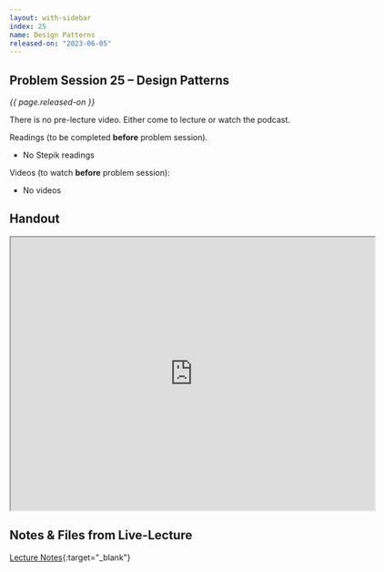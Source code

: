 ```yaml
---
layout: with-sidebar
index: 25
name: Design Patterns
released-on: "2023-06-05"
---
```


## Problem Session 25 – Design Patterns

_{{ page.released-on }}_

There is no pre-lecture video. Either come to lecture or watch the podcast.

Readings (to be completed **before** problem session). 
- No Stepik readings

Videos (to watch **before** problem session):
- No videos

## Handout

<iframe src="https://drive.google.com/file/d/1C8yrkX5Eq9mOgwQ5aqCx6a7xaMZzhNuO/preview" width="640" height="480" allow="autoplay"></iframe>

## Notes & Files from Live-Lecture

[Lecture Notes](https://github.com/ucsd-cse12-sp23/ucsd-cse12-sp23.github.io/tree/main/_lectures/lecture-25){:target="_blank"}

